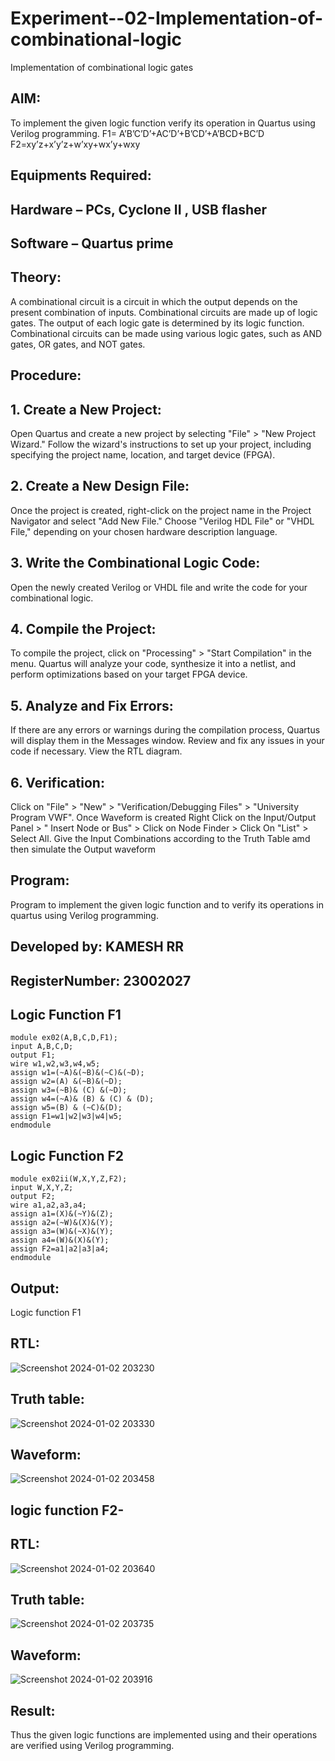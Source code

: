 # Experiment--02-Implementation-of-combinational-logic
Implementation of combinational logic gates
 
## AIM:
To implement the given logic function verify its operation in Quartus using Verilog programming.
 F1= A’B’C’D’+AC’D’+B’CD’+A’BCD+BC’D
F2=xy’z+x’y’z+w’xy+wx’y+wxy
 
 
 
## Equipments Required:
## Hardware – PCs, Cyclone II , USB flasher
## Software – Quartus prime


## Theory:
A combinational circuit is a circuit in which the output depends on the present combination of inputs. Combinational circuits are made up of logic gates. The output of each logic gate is determined by its logic function. Combinational circuits can be made using various logic gates, such as AND gates, OR gates, and NOT gates.

## Procedure:
## 1. Create a New Project:
Open Quartus and create a new project by selecting "File" > "New Project Wizard."
Follow the wizard's instructions to set up your project, including specifying the project name, location, and target device (FPGA).
## 2. Create a New Design File:
Once the project is created, right-click on the project name in the Project Navigator and select "Add New File."
Choose "Verilog HDL File" or "VHDL File," depending on your chosen hardware description language.
## 3. Write the Combinational Logic Code:
Open the newly created Verilog or VHDL file and write the code for your combinational logic.
## 4. Compile the Project:
To compile the project, click on "Processing" > "Start Compilation" in the menu.
Quartus will analyze your code, synthesize it into a netlist, and perform optimizations based on your target FPGA device.
## 5. Analyze and Fix Errors:
If there are any errors or warnings during the compilation process, Quartus will display them in the Messages window.
Review and fix any issues in your code if necessary.
View the RTL diagram.
## 6. Verification:
Click on "File" > "New" > "Verification/Debugging Files" > "University Program VWF".
Once Waveform is created Right Click on the Input/Output Panel > " Insert Node or Bus" > Click on Node Finder > Click On "List" > Select All.
Give the Input Combinations according to the Truth Table amd then simulate the Output waveform
## Program:
Program to implement the given logic function and to verify its operations in quartus using Verilog programming.
## Developed by: KAMESH RR
## RegisterNumber:  23002027
## Logic Function F1
``````
module ex02(A,B,C,D,F1);
input A,B,C,D;
output F1;
wire w1,w2,w3,w4,w5;
assign w1=(~A)&(~B)&(~C)&(~D);
assign w2=(A) &(~B)&(~D);
assign w3=(~B)& (C) &(~D);
assign w4=(~A)& (B) & (C) & (D);
assign w5=(B) & (~C)&(D);
assign F1=w1|w2|w3|w4|w5;
endmodule

``````
## Logic Function F2
``````
module ex02ii(W,X,Y,Z,F2);
input W,X,Y,Z;
output F2;
wire a1,a2,a3,a4;
assign a1=(X)&(~Y)&(Z);
assign a2=(~W)&(X)&(Y);
assign a3=(W)&(~X)&(Y);
assign a4=(W)&(X)&(Y);
assign F2=a1|a2|a3|a4;
endmodule
``````
## Output:
Logic function F1
## RTL:
![Screenshot 2024-01-02 203230](https://github.com/23002027/Experiment--02-Implementation-of-combinational-logic-/assets/139752981/6d755fb2-90b5-41d8-a3d6-e3acd108f45b)

## Truth table:
![Screenshot 2024-01-02 203330](https://github.com/23002027/Experiment--02-Implementation-of-combinational-logic-/assets/139752981/790b4d8d-ea62-4c59-91c6-efbc0b15f301)

## Waveform:
![Screenshot 2024-01-02 203458](https://github.com/23002027/Experiment--02-Implementation-of-combinational-logic-/assets/139752981/1ce5e37b-4505-4354-829f-64032dcfc51f)
## logic function F2-
## RTL:
![Screenshot 2024-01-02 203640](https://github.com/23002027/Experiment--02-Implementation-of-combinational-logic-/assets/139752981/9f7552e6-d4de-4e28-9844-9b6910b991e9)
## Truth table:
![Screenshot 2024-01-02 203735](https://github.com/23002027/Experiment--02-Implementation-of-combinational-logic-/assets/139752981/643ba1ca-eb08-4743-a92e-948a12578489)
## Waveform:
![Screenshot 2024-01-02 203916](https://github.com/23002027/Experiment--02-Implementation-of-combinational-logic-/assets/139752981/2709fcd0-da7d-4a9a-8f38-8f2cbd77b74f)



## Result:
Thus the given logic functions are implemented using  and their operations are verified using Verilog programming.
